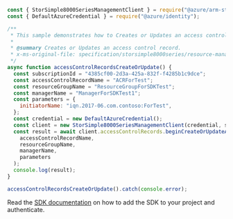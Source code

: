 ```javascript
const { StorSimple8000SeriesManagementClient } = require("@azure/arm-storsimple8000series");
const { DefaultAzureCredential } = require("@azure/identity");

/**
 * This sample demonstrates how to Creates or Updates an access control record.
 *
 * @summary Creates or Updates an access control record.
 * x-ms-original-file: specification/storsimple8000series/resource-manager/Microsoft.StorSimple/stable/2017-06-01/examples/AccessControlRecordsCreateOrUpdate.json
 */
async function accessControlRecordsCreateOrUpdate() {
  const subscriptionId = "4385cf00-2d3a-425a-832f-f4285b1c9dce";
  const accessControlRecordName = "ACRForTest";
  const resourceGroupName = "ResourceGroupForSDKTest";
  const managerName = "ManagerForSDKTest1";
  const parameters = {
    initiatorName: "iqn.2017-06.com.contoso:ForTest",
  };
  const credential = new DefaultAzureCredential();
  const client = new StorSimple8000SeriesManagementClient(credential, subscriptionId);
  const result = await client.accessControlRecords.beginCreateOrUpdateAndWait(
    accessControlRecordName,
    resourceGroupName,
    managerName,
    parameters
  );
  console.log(result);
}

accessControlRecordsCreateOrUpdate().catch(console.error);
```

Read the [SDK documentation](https://github.com/Azure/azure-sdk-for-js/blob/%40azure%2Farm-storsimple8000series_2.0.1/sdk/storsimple8000series/arm-storsimple8000series/README.md) on how to add the SDK to your project and authenticate.
